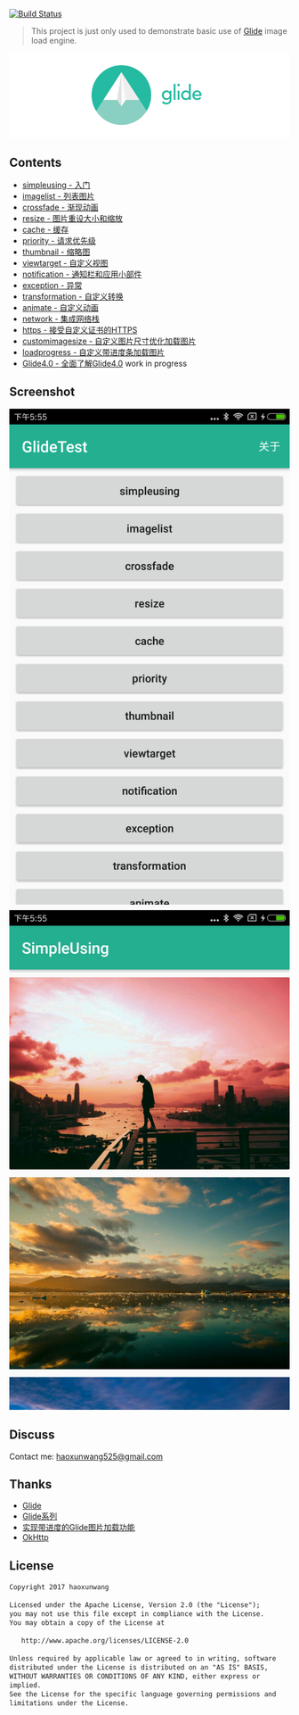 [![Build Status](https://travis-ci.org/haoxunwang/GlideTest.svg)](https://travis-ci.org/haoxunwang/GlideTest)
> This project is just only used to demonstrate basic use of [Glide](https://github.com/bumptech/glide) image load engine.

![Glide logo](static/glide_logo.png)

## Contents

 * [simpleusing - 入门](#simpleusing)
 * [imagelist - 列表图片](#imagelist)
 * [crossfade - 渐现动画](#crossfade)
 * [resize - 图片重设大小和缩放](#resize)
 * [cache - 缓存](#cache)
 * [priority - 请求优先级](#priority)
 * [thumbnail - 缩略图](#thumbnail)
 * [viewtarget - 自定义视图](#viewtarget)
 * [notification - 通知栏和应用小部件](#notification)
 * [exception - 异常](#exception)
 * [transformation - 自定义转换](#transformation)
 * [animate - 自定义动画](#animate)
 * [network - 集成网络栈](#network)
 * [https - 接受自定义证书的HTTPS](#https)
 * [customimagesize - 自定义图片尺寸优化加载图片](#customimagesize)
 * [loadprogress - 自定义带进度条加载图片](#loadprogress)
 * [Glide4.0 - 全面了解Glide4.0](#Glide4.0) work in progress

## Screenshot

![Glide home](static/home.png)
![Glide simpleusing](static/simpleusing.jpg)

## Discuss

Contact me: haoxunwang525@gmail.com

## Thanks

* [Glide](https://github.com/bumptech/glide)
* [Glide系列](https://mrfu.me/2016/02/27/Glide_Getting_Started/)
* [实现带进度的Glide图片加载功能](https://blog.csdn.net/guolin_blog/article/details/78357251)
* [OkHttp](https://github.com/square/okhttp)


## License

    Copyright 2017 haoxunwang

    Licensed under the Apache License, Version 2.0 (the "License");
    you may not use this file except in compliance with the License.
    You may obtain a copy of the License at

       http://www.apache.org/licenses/LICENSE-2.0

    Unless required by applicable law or agreed to in writing, software
    distributed under the License is distributed on an "AS IS" BASIS,
    WITHOUT WARRANTIES OR CONDITIONS OF ANY KIND, either express or implied.
    See the License for the specific language governing permissions and
    limitations under the License.
